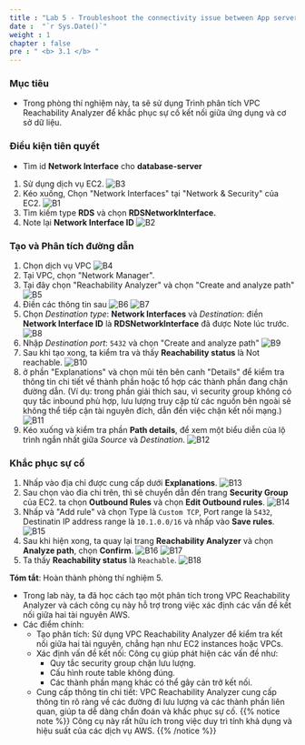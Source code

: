 ```yaml
---
title : "Lab 5 - Troubleshoot the connectivity issue between App server and Database Server"
date :  "`r Sys.Date()`" 
weight : 1
chapter : false
pre : " <b> 3.1 </b> "
---
```

### Mục tiêu
- Trong phòng thí nghiệm này, ta sẽ sử dụng Trình phân tích VPC Reachability Analyzer để khắc phục sự cố kết nối giữa ứng dụng và cơ sở dữ liệu.

### Điều kiện tiên quyết
- Tìm id **Network Interface** cho **database-server**

1. Sử dụng dịch vụ EC2.
![B3](/images/1/B3.png)
2. Kéo xuống, Chọn "Network Interfaces" tại "Network & Security" của EC2.
![B1](/images/1/B1.png)
3. Tìm kiếm type **RDS** và chọn **RDSNetworkInterface.**
4. Note lại **Network Interface ID**
![B2](/images/1/B2.png)

### Tạo và Phân tích đường dẫn
1. Chọn dịch vụ VPC
![B4](/images/1/B4.png)
2. Tại VPC, chọn "Network Manager".
3. Tại đây chọn "Reachability Analyzer" và chọn "Create and analyze path"
![B5](/images/1/B5.png)
4. Điền các thông tin sau
![B6](/images/1/B6.png)
![B7](/images/1/B7.png)
5. Chọn *Destination type*: **Network Interfaces** và *Destination*: điền **Network Interface ID** là **RDSNetworkInterface** đã được Note lúc trước.
![B8](/images/1/B8.png)
6. Nhập *Destination port*: `5432` và chọn "Create and analyze path"
![B9](/images/1/B9.png)
7. Sau khi tạo xong, ta kiểm tra và thấy **Reachability status** là Not reachable.
![B10](/images/1/B10.png)
8. ở phần "Explanations" và chọn mũi tên bên canh "Details" để kiểm tra thông tin chi tiết về thành phần hoặc tổ hợp các thành phần đang chặn đường dẫn.
(Ví dụ: trong phần giải thích sau, vì security group không có quy tắc inbound phù hợp, lưu lượng truy cập từ các nguồn bên ngoài sẽ không thể tiếp cận tài nguyên đích, dẫn đến việc chặn kết nối mạng.)
![B11](/images/1/B11.png)
9. Kéo xuống và kiểm tra phần **Path details**, để xem một biểu diễn của lộ trình ngắn nhất giữa *Source* và *Destination*.
![B12](/images/1/B12.png)

### Khắc phục sự cố
1. Nhấp vào địa chỉ được cung cấp dưới **Explanations**.
![B13](/images/1/B13.png)
2. Sau chọn vào đia chi trên, thì sẽ chuyển dẫn đến trang **Security Group** của EC2. ta chọn **Outbound Rules** và chọn **Edit Outbound rules**.
![B14](/images/1/B14.png)
3. Nhấp và "Add rule" và chọn Type là `Custom TCP`, Port range là `5432`, Destinatin IP address range là `10.1.0.0/16` và nhấp vào **Save rules**.
![B15](/images/1/B15.png)
4. Sau khi hiện xong, ta quay lại trang **Reachability Analyzer** và chọn **Analyze path**, chọn **Confirm**.
![B16](/images/1/B16.png)
![B17](/images/1/B17.png)
5. Ta thấy **Reachability status** là `Reachable`.
![B18](/images/1/B18.png)

**Tóm tắt**: Hoàn thành phòng thí nghiệm 5.
- Trong lab này, ta đã học cách tạo một phân tích trong VPC Reachability Analyzer và cách công cụ này hỗ trợ trong việc xác định các vấn đề kết nối giữa hai tài nguyên AWS.
- Các điểm chính: 
  - Tạo phân tích: Sử dụng VPC Reachability Analyzer để kiểm tra kết nối giữa hai tài nguyên, chẳng hạn như EC2 instances hoặc VPCs.
  - Xác định vấn đề kết nối: Công cụ giúp phát hiện các vấn đề như:
    - Quy tắc security group chặn lưu lượng.
    - Cấu hình route table không đúng.
    - Các thành phần mạng khác có thể gây cản trở kết nối.
  - Cung cấp thông tin chi tiết: VPC Reachability Analyzer cung cấp thông tin rõ ràng về các đường đi lưu lượng và các thành phần liên quan, giúp ta dễ dàng chẩn đoán và khắc phục sự cố.
{{% notice note %}}
Công cụ này rất hữu ích trong việc duy trì tính khả dụng và hiệu suất của các dịch vụ AWS.
{{% /notice %}}